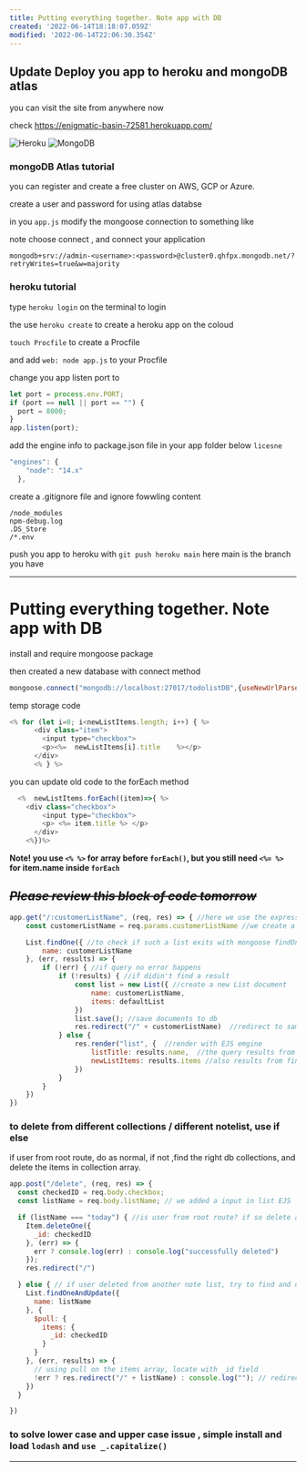 ```yaml
---
title: Putting everything together. Note app with DB
created: '2022-06-14T18:18:07.059Z'
modified: '2022-06-14T22:06:30.354Z'
---
```

## Update Deploy you app to heroku and mongoDB atlas

you can visit the site from anywhere now

check https://enigmatic-basin-72581.herokuapp.com/

![Heroku](https://brand.heroku.com/static/media/heroku-logotype-vertical.f7e1193f.svg)         ![MongoDB](https://d3cy9zhslanhfa.cloudfront.net/media/3800C044-6298-4575-A05D5C6B7623EE37/4B45D0EC-3482-4759-82DA37D8EA07D229/thul-28DE482C-2D54-4FE1-BC7F23F34147DA57.png)

### mongoDB Atlas tutorial

you can register and create a free cluster on AWS, GCP or Azure.

create a user and password for using atlas databse

in you `app.js` modify the mongoose connection to something like

note choose connect , and connect your application

```
mongodb+srv://admin-<username>:<password>@cluster0.qhfpx.mongodb.net/?retryWrites=true&w=majority
```


### heroku tutorial

type `heroku login` on the terminal to login

the use `heroku create` to create a heroku app on the coloud

`touch Procfile` to create a Procfile

and add `web: node app.js` to your Procfile

change you app listen port to   
```JavaScript
let port = process.env.PORT;
if (port == null || port == "") {
  port = 8000;
}
app.listen(port);
```

add the engine info to package.json file in your app folder below `licesne`
```JavaScript
"engines": {
    "node": "14.x"
  },
```
create a .gitignore file and ignore fowwling content
```Git
/node_modules
npm-debug.log
.DS_Store
/*.env
```

push you app to heroku with `git push heroku main` here main is the branch you have



----------
# Putting everything together. Note app with DB

install and require mongoose package

then created a new database with connect method
```javaScript
mongoose.connect("mongodb://localhost:27017/todolistDB",{useNewUrlParser:true} )
```

temp storage code
```JavaScript
<% for (let i=0; i<newListItems.length; i++) { %>
      <div class="item">
        <input type="checkbox">
        <p><%=  newListItems[i].title    %></p>
      </div>
      <% } %>
```

you can update old code to the forEach method
```JavaScript
  <%  newListItems.forEach((item)=>{ %>
    <div class="checkbox">
        <input type="checkbox">
        <p> <%= item.title %> </p>
      </div>
    <%})%>
```
**Note! you use `<% %>` for array before `forEach()`, but you still need `<%= %>` for item.name inside `forEach`**


## ~~***Please review this block of code tomorrow***~~
```JavaScript
app.get("/:customerListName", (req, res) => { //here we use the express route params
    const customerListName = req.params.customerListName //we create a variable depends on user's enter

    List.findOne({ //to check if such a list exits with mongoose findOne
        name: customerListName
    }, (err, results) => {
        if (!err) { //if query no error happens
            if (!results) { //if didin't find a result
                const list = new List({ //create a new List document
                    name: customerListName,
                    items: defaultList
                })
                list.save(); //save documents to db
                res.redirect("/" + customerListName)  //redirect to same route
            } else {
                res.render("list", {  //render with EJS emgine
                    listTitle: results.name,  //the query results from findOne
                    newListItems: results.items //also results from findOne method.
                })
            }
        }
    })
})


```


### to delete from different collections / different notelist, use if else

if user from root route, do as normal, if not ,find the right db collections, and delete the items in collection array.

```JavaScript
app.post("/delete", (req, res) => {
  const checkedID = req.body.checkbox;
  const listName = req.body.listName; // we added a input in list EJS

  if (listName === "today") { //is user from root route? if so delete and redirect to root
    Item.deleteOne({
      _id: checkedID
    }, (err) => {
      err ? console.log(err) : console.log("successfully deleted")
    });
    res.redirect("/")

  } else { // if user deleted from another note list, try to find and delete with $pull operator from goose
    List.findOneAndUpdate({
      name: listName
    }, {
      $pull: {
        items: {
          _id: checkedID
        }
      }
    }, (err, results) => {
      // using pull on the items array, locate with _id field
      !err ? res.redirect("/" + listName) : console.log(""); // redirect to where user is from and do nothing for else
    })
  }

})
```


### to solve lower case and upper case issue , simple install and load `lodash` and `use _.capitalize()`
--------------
